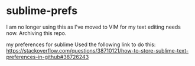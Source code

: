 # sublime-prefs

I am no longer using this as I've moved to VIM for my text editing needs now. Archiving this repo. 

my preferences for sublime
Used the following link to do this: 
https://stackoverflow.com/questions/38710121/how-to-store-sublime-text-preferences-in-github#38726243

